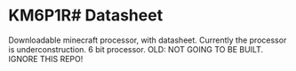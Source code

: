 # KM6P1R# Datasheet
Downloadable minecraft processor, with datasheet.
Currently the processor is underconstruction.
6 bit processor. 
OLD: NOT GOING TO BE BUILT. IGNORE THIS REPO!
